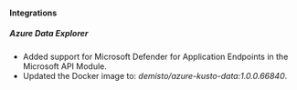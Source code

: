 
#### Integrations

##### Azure Data Explorer

- Added support for Microsoft Defender for Application Endpoints in the Microsoft API Module.
- Updated the Docker image to: *demisto/azure-kusto-data:1.0.0.66840*.

